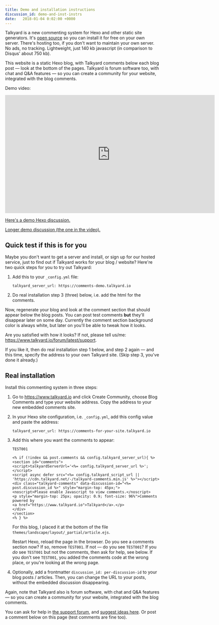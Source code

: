 ```yaml
---
title: Demo and installation instructions
discussion_id: demo-and-inst-instrs
date:   2018-01-04 0:02:00 +0000
---
```


Talkyard is a new commenting system for Hexo and other static site generators. It's [open source](https://github.com/debiki/ed-server/) so you can install it for free on your own server. There's hosting too, if you don't want to maintain your own server. No ads, no tracking. Lightweight, just 140 kb javascript (in comparison to Disqus' about 750 kb).

This website is a static Hexo blog, with Talkyard comments below each blog post — look at the bottom of the pages. Talkyard is forum software too, with chat and Q&A features — so you can create a community for your website, integrated with the blog comments.

Demo video:

<iframe src="https://player.vimeo.com/video/249611399" width="684" height="385" frameborder="0" webkitallowfullscreen mozallowfullscreen allowfullscreen></iframe>

<a href="/2018/01/03/kindest-species/">Here's a demo Hexo discussion.</a>

<a href="https://www.kajmagnus.blog/new-embedded-comments">Longer demo discussion (the one in the video).</a>


## Quick test if this is for you

Maybe you don't want to get a server and install, or sign up for our hosted service, just to find out if Talkyard works for your blog / website? Here're two quick steps for you to try out Talkyard:

1. Add this to your `_config.yml` file:

   ```
   talkyard_server_url: https://comments-demo.talkyard.io
   ```

2. Do real installation step 3 (three) below, i.e. add the html for the comments.

Now, regenerate your blog and look at the comment section that should appear below the blog posts. You can post test comments **but** they'll disappear later on some day. Currently the comment section background color is always white, but later on you'll be able to tweak how it looks.

Are you satisfied with how it looks? If not, please tell us/me: <https://www.talkyard.io/forum/latest/support>.


If you like it, then do real installation step 1 below, and step 2 again — and this time, specify the address to your own Talkyard site. (Skip step 3, you've done it already.)


## Real installation

Install this commenting system in three steps:

1. Go to <https://www.talkyard.io> and click Create Community, choose Blog Comments and type your website address. Copy the address to your new embedded comments site.

2. In your Hexo site configuration, i.e. `_config.yml`, add this config value and paste the address:

   ```
   talkyard_server_url: https://comments-for-your-site.talkyard.io
   ```

3. Add this where you want the comments to appear:
   ```
   TEST001

   <% if (!index && post.comments && config.talkyard_server_url){ %>
   <section id="comments">
   <script>talkyardServerUrl='<%= config.talkyard_server_url %>';</script>
   <script async defer src="<%= config.talkyard_script_url || 'https://cdn.talkyard.net/-/talkyard-comments.min.js' %>"></script>
   <div class="talkyard-comments" data-discussion-id="<%= post.discussion_id %>" style="margin-top: 45px;">
   <noscript>Please enable Javascript to view comments.</noscript>
   <p style="margin-top: 25px; opacity: 0.9; font-size: 96%">Comments powered by
   <a href="https://www.talkyard.io">Talkyard</a>.</p>
   </div>
   </section>
   <% } %>
   ```

   For this blog, I placed it at the bottom of the file `themes/landscape/layout/_partial/article.ejs`.

   Restart Hexo, reload the page in the browser. Do you see a comments section now? If so, remove `TEST001`. If not — do you see `TEST001`? If you *do* see `TEST001` but not the comments, then ask for help, see below. If you don't see `TEST001`, you added the comments code at the wrong place, or you're looking at the wrong page.

4. Optionally, add a frontmatter `discussion_id: per-discussion-id` to your blog posts / articles.
   Then, you can change the URL to your posts, without the embedded discussion disappearing.

Again, note that Talkyard also is forum software, with chat and Q&A features — so you can create a community for your website, integrated with the blog comments.

You can ask for help in [the support forum][support-cat], and [suggest ideas here][ideas-cat]. Or post a comment below on this page (test comments are fine too).


[support-cat]: https://www.talkyard.io/forum/latest/support
[ideas-cat]: https://www.talkyard.io/forum/latest/ideas


